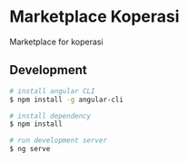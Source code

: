 # Marketplace Koperasi

Marketplace for koperasi

## Development

```bash
# install angular CLI
$ npm install -g angular-cli

# install dependency
$ npm install

# run development server
$ ng serve
```
